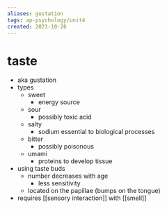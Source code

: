 ```yaml
---
aliases: gustation
tags: ap-psychology/unit4 
created: 2021-10-26
---
```


# taste

- aka gustation
- types
	- sweet
		- energy source
	- sour
		- possibly toxic acid
	- salty
		- sodium essential to biological processes
	- bitter
		- possibly poisonous
	- umami
		- proteins to develop tissue
- using taste buds
	- number decreases with age
		- less sensitivity
	- located on the papillae (bumps on the tongue)
- requires [[sensory interaction]] with [[smell]] 
